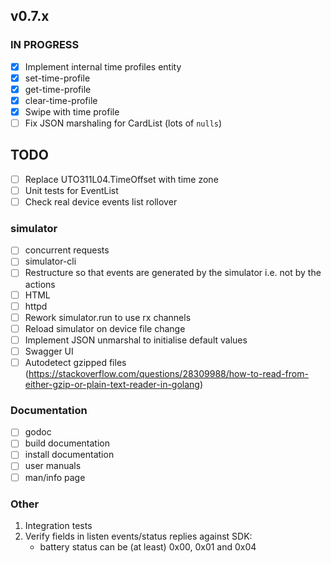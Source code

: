 ## v0.7.x

### IN PROGRESS

- [x] Implement internal time profiles entity
- [x] set-time-profile
- [x] get-time-profile
- [x] clear-time-profile
- [x] Swipe with time profile
- [ ] Fix JSON marshaling for CardList (lots of `nulls`)

## TODO

- [ ] Replace UTO311L04.TimeOffset with time zone
- [ ] Unit tests for EventList
- [ ] Check real device events list rollover

### simulator
- [ ] concurrent requests
- [ ] simulator-cli
- [ ] Restructure so that events are generated by the simulator i.e. not by the actions
- [ ] HTML
- [ ] httpd
- [ ] Rework simulator.run to use rx channels
- [ ] Reload simulator on device file change
- [ ] Implement JSON unmarshal to initialise default values
- [ ] Swagger UI
- [ ] Autodetect gzipped files (https://stackoverflow.com/questions/28309988/how-to-read-from-either-gzip-or-plain-text-reader-in-golang)

### Documentation

- [ ] godoc
- [ ] build documentation
- [ ] install documentation
- [ ] user manuals
- [ ] man/info page

### Other

1.  Integration tests
2.  Verify fields in listen events/status replies against SDK:
    - battery status can be (at least) 0x00, 0x01 and 0x04
